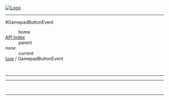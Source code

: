 
[![Logo](../../images/logo.png)](../../index.html)

---

#GamepadButtonEvent


&emsp;&emsp;&emsp;home   
[API Index](../../api/index.html#luxe)   
&emsp;&emsp;&emsp;parent    
_none_   
&emsp;&emsp;&emsp;current    
[luxe](./) / GamepadButtonEvent

<br/>

---




---



&nbsp;
&nbsp;
&nbsp;

---  


&nbsp;   
&nbsp;   